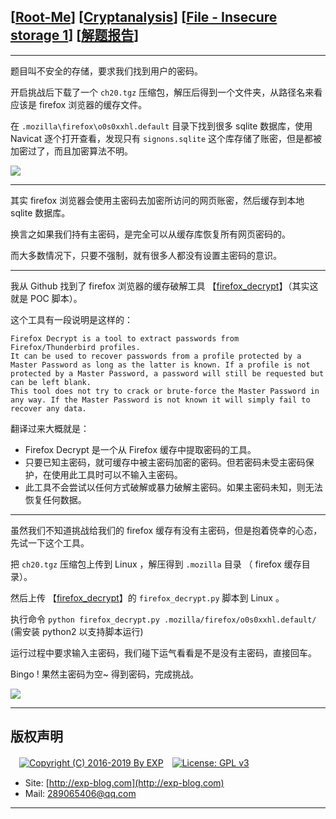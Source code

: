 ## [[Root-Me](https://www.root-me.org/)] [[Cryptanalysis](https://www.root-me.org/en/Challenges/Cryptanalysis/)] [[File - Insecure storage 1](https://www.root-me.org/en/Challenges/Cryptanalysis/File-Insecure-storage-1)] [[解题报告](http://exp-blog.com/2019/03/02/pid-3445/)]

------

题目叫不安全的存储，要求我们找到用户的密码。

开启挑战后下载了一个 `ch20.tgz` 压缩包，解压后得到一个文件夹，从路径名来看应该是 firefox 浏览器的缓存文件。

在 `.mozilla\firefox\o0s0xxhl.default` 目录下找到很多 sqlite 数据库，使用 Navicat 逐个打开查看，发现只有 `signons.sqlite` 这个库存储了账密，但是都被加密过了，而且加密算法不明。

![](https://github.com/lyy289065406/CTF-Solving-Reports/blob/master/rootme/Cryptanalysis/%5B12%5D%20%5B20P%5D%20File%20-%20Insecure%20storage%201/imgs/01.png)


------------

其实 firefox 浏览器会使用主密码去加密所访问的网页账密，然后缓存到本地 sqlite 数据库。

换言之如果我们持有主密码，是完全可以从缓存库恢复所有网页密码的。

而大多数情况下，只要不强制，就有很多人都没有设置主密码的意识。


------------

我从 Github 找到了 firefox 浏览器的缓存破解工具 【[firefox_decrypt](https://github.com/Unode/firefox_decrypt)】（其实这就是 POC 脚本）。

这个工具有一段说明是这样的：

```
Firefox Decrypt is a tool to extract passwords from Firefox/Thunderbird profiles.
It can be used to recover passwords from a profile protected by a Master Password as long as the latter is known. If a profile is not protected by a Master Password, a password will still be requested but can be left blank.
This tool does not try to crack or brute-force the Master Password in any way. If the Master Password is not known it will simply fail to recover any data.
```

翻译过来大概就是：

- Firefox Decrypt 是一个从 Firefox 缓存中提取密码的工具。
- 只要已知主密码，就可缓存中被主密码加密的密码。但若密码未受主密码保护，在使用此工具时可以不输入主密码。
- 此工具不会尝试以任何方式破解或暴力破解主密码。如果主密码未知，则无法恢复任何数据。


------------

虽然我们不知道挑战给我们的 firefox 缓存有没有主密码，但是抱着侥幸的心态，先试一下这个工具。

把 `ch20.tgz` 压缩包上传到 Linux ，解压得到 `.mozilla` 目录 （ firefox 缓存目录）。

然后上传 【[firefox_decrypt](https://github.com/Unode/firefox_decrypt)】的 `firefox_decrypt.py` 脚本到 Linux 。

执行命令 `python firefox_decrypt.py .mozilla/firefox/o0s0xxhl.default/`  (需安装 python2 以支持脚本运行)

运行过程中要求输入主密码，我们碰下运气看看是不是没有主密码，直接回车。

Bingo ! 果然主密码为空~ 得到密码，完成挑战。

![](https://github.com/lyy289065406/CTF-Solving-Reports/blob/master/rootme/Cryptanalysis/%5B12%5D%20%5B20P%5D%20File%20-%20Insecure%20storage%201/imgs/02.png)


------

## 版权声明

　[![Copyright (C) 2016-2019 By EXP](https://img.shields.io/badge/Copyright%20(C)-2016~2019%20By%20EXP-blue.svg)](http://exp-blog.com)　[![License: GPL v3](https://img.shields.io/badge/License-GPL%20v3-blue.svg)](https://www.gnu.org/licenses/gpl-3.0)
  

- Site: [http://exp-blog.com](http://exp-blog.com) 
- Mail: <a href="mailto:289065406@qq.com?subject=[EXP's Github]%20Your%20Question%20（请写下您的疑问）&amp;body=What%20can%20I%20help%20you?%20（需要我提供什么帮助吗？）">289065406@qq.com</a>


------

